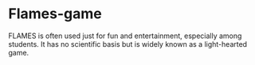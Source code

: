# Flames-game
FLAMES is often used just for fun and entertainment, especially among students. It has no scientific basis but is widely known as a light-hearted game.
